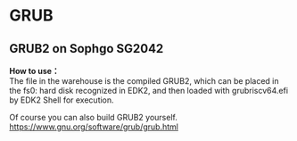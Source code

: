# GRUB
## GRUB2 on Sophgo SG2042
**How to use：**  
The file in the warehouse is the compiled GRUB2, which can be placed in the fs0: hard disk recognized in EDK2, and then loaded with grubriscv64.efi by EDK2 Shell for execution.  
  
Of course you can also build GRUB2 yourself. https://www.gnu.org/software/grub/grub.html
